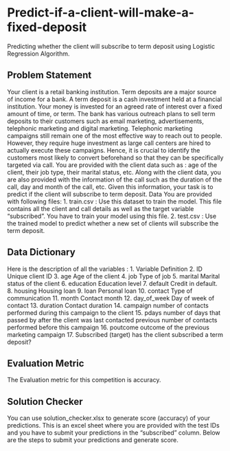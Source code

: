 # Predict-if-a-client-will-make-a-fixed-deposit
Predicting whether the client will subscribe to term deposit using Logistic Regression Algorithm.
## Problem Statement
Your client is a retail banking institution. Term deposits are a major source of income for a bank. A term deposit is a cash investment held at a financial institution. Your money is invested for an agreed rate of interest over a fixed amount of time, or term. The bank has various outreach plans to sell term deposits to their customers such as email marketing, advertisements, telephonic marketing and digital marketing.
Telephonic marketing campaigns still remain one of the most effective way to reach out to people. However, they require huge investment as large call centers are hired to actually execute these campaigns. Hence, it is crucial to identify the customers most likely to convert beforehand so that they can be specifically targeted via call.
You are provided with the client data such as : age of the client, their job type, their marital status, etc. Along with the client data, you are also provided with the information of the call such as the duration of the call, day and month of the call, etc. Given this information, your task is to predict if
the client will subscribe to term deposit. Data You are provided with following files: 
    1. train.csv : Use this dataset to train the model. This file contains all the client and call details as well as the target variable “subscribed”. You have  to train your model using this file.
    2. test.csv : Use the trained model to predict whether a new set of clients will subscribe the term deposit.
## Data Dictionary
Here is the description of all the variables :
     1. Variable                     Definition
     2. ID                           Unique client ID
     3. age                          Age of the client
     4. job                          Type of job
     5. marital                      Marital status of the client
     6. education                    Education level
     7. default                      Credit in default.
     8. housing                      Housing loan
     9. loan                         Personal loan
     10. contact                      Type of communication
     11. month                        Contact month
     12. day_of_week                  Day of week of contact
     13. duration                     Contact duration
     14. campaign                     number of contacts performed during this campaign to the client
     15. pdays                        number of days that passed by after the client was last contacted previous number of contacts performed before this campaign
     16. poutcome                     outcome of the previous marketing campaign
     17. Subscribed (target)          has the client subscribed a term deposit?
## Evaluation Metric
The Evaluation metric for this competition is accuracy.
## Solution Checker
You can use solution_checker.xlsx to generate score (accuracy) of your
predictions.
This is an excel sheet where you are provided with the test IDs and you have to submit your predictions in the “subscribed” column. Below are the steps to submit your predictions and generate score.
